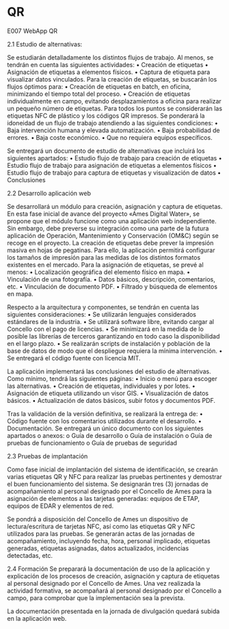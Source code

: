 # QR
E007 WebApp QR

2.1 Estudio de alternativas:

Se estudiarán detalladamente los distintos flujos de trabajo. Al menos, se tendrán en cuenta las siguientes actividades:
•	Creación de etiquetas
•	Asignación de etiquetas a elementos físicos.
•	Captura de etiqueta para visualizar datos vinculados.
Para la creación de etiquetas, se buscarán los flujos óptimos para:
•	Creación de etiquetas en batch, en oficina, minimizando el tiempo total del proceso.
•	Creación de etiquetas individualmente en campo, evitando desplazamientos a oficina para realizar un pequeño número de etiquetas.
Para todos los puntos se considerarán las etiquetas NFC de plástico y los códigos QR impresos.
Se ponderará la idoneidad de un flujo de trabajo atendiendo a las siguientes condiciones:
•	Baja intervención humana y elevada automatización.
•	Baja probabilidad de errores.
•	Baja coste económico.
•	Que no requiera equipos específicos.

Se entregará un documento de estudio de alternativas que incluirá los siguientes apartados:
•	Estudio flujo de trabajo para creación de etiquetas
•	Estudio flujo de trabajo para asignación de etiquetas a elementos físicos
•	Estudio flujo de trabajo para captura de etiquetas y visualización de datos
•	Conclusiones

2.2	Desarrollo aplicación web

Se desarrollará un módulo para creación, asignación y captura de etiquetas. En esta fase inicial de avance del proyecto «Ames Digital Water», se propone que el módulo funcione como una aplicación web independiente. 
Sin embargo, debe preverse su integración como una parte de la futura aplicación de Operación, Mantenimiento y Conservación (OM&C) según se recoge en el proyecto.
La creación de etiquetas debe prever la impresión masiva en hojas de pegatinas. Para ello, la aplicación permitirá configurar los tamaños de impresión para las medidas de los distintos formatos existentes en el mercado.
Para la asignación de etiquetas, se prevé al menos:
•	Localización geográfica del elemento físico en mapa.
•	Vinculación de una fotografía.
•	Datos básicos, descripción, comentarios, etc.
•	Vinculación de documento PDF.
•	Filtrado y búsqueda de elementos en mapa.

Respecto a la arquitectura y componentes, se tendrán en cuenta las siguientes consideraciones:
•	Se utilizarán lenguajes considerados estándares de la industria.
•	Se utilizará software libre, evitando cargar al Concello con el pago de licencias.
•	Se minimizará en la medida de lo posible las librerías de terceros garantizando en todo caso la disponibilidad en el largo plazo.
•	Se realizarán scripts de instalación y población de la base de datos de modo que el despliegue requiera la mínima intervención.
•	Se entregará el código fuente con licencia MIT.

La aplicación implementará las conclusiones del estudio de alternativas. Como mínimo, tendrá las siguientes páginas:
•	Inicio o menú para escoger las alternativas.
•	Creación de etiquetas, individuales y por lotes.
•	Asignación de etiqueta utilizando un visor GIS.
•	Visualización de datos básicos.
•	Actualización de datos básicos, subir fotos y documentos PDF.

Tras la validación de la versión definitiva, se realizará la entrega de:
•	Código fuente con los comentarios utilizados durante el desarrollo.
•	Documentación. Se entregará un único documento con los siguientes apartados o anexos:
o	Guía de desarrollo
o	Guía de instalación
o	Guía de pruebas de funcionamiento
o	Guía de pruebas de seguridad

2.3	Pruebas de implantación

Como fase inicial de implantación del sistema de identificación, se crearán varias etiquetas QR y NFC para realizar las pruebas pertinentes y demostrar el buen funcionamiento del sistema.
Se designarán tres (3) jornadas de acompañamiento al personal designado por el Concello de Ames para la asignación de elementos a las tarjetas generadas: equipos de ETAP, equipos de EDAR y elementos de red.

Se pondrá a disposición del Concello de Ames un dispositivo de lectura/escritura de tarjetas NFC, así como las etiquetas QR y NFC utilizados para las pruebas.
Se generarán actas de las jornadas de acompañamiento, incluyendo fecha, hora, personal implicado, etiquetas generadas, etiquetas asignadas, datos actualizados, incidencias detectadas, etc. 

2.4	Formación
Se preparará la documentación de uso de la aplicación y explicación de los procesos de creación, asignación y captura de etiquetas al personal designado por el Concello de Ames.
Una vez realizada la actividad formativa, se acompañará al personal designado por el Concello a campo, para comprobar que la implementación sea la prevista.

La documentación presentada en la jornada de divulgación quedará subida en la aplicación web.